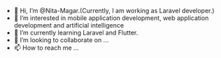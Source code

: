 - 👋 Hi, I’m @Nita-Magar.(Currently, I am working as Laravel developer.)
- 👀 I’m interested in mobile application development, web application development and artificial intelligence 
- 🌱 I’m currently learning Laravel and Flutter.
- 💞️ I’m looking to collaborate on ...
- 📫 How to reach me ...

<!---
Nita-Magar/Nita-Magar is a ✨ special ✨ repository because its `README.md` (this file) appears on your GitHub profile.
You can click the Preview link to take a look at your changes.
--->
